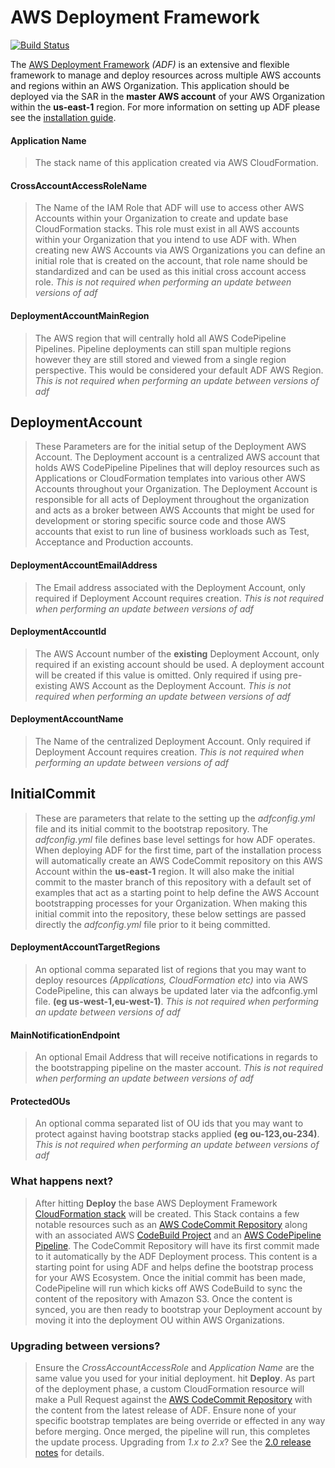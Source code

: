 # AWS Deployment Framework

[![Build Status](https://travis-ci.org/awslabs/aws-deployment-framework.svg?branch=master)](https://travis-ci.org/awslabs/aws-deployment-framework)

The [AWS Deployment Framework](https://github.com/awslabs/aws-deployment-framework) *(ADF)* is an extensive and flexible framework to manage and deploy resources across multiple AWS accounts and regions within an AWS Organization. This application should be deployed via the SAR in the **master AWS account** of your AWS Organization within the **us-east-1** region. For more information on setting up ADF please see the [installation guide](https://github.com/awslabs/aws-deployment-framework/tree/master/docs/installation-guide.md).


#### Application Name
> The stack name of this application created via AWS CloudFormation.

#### CrossAccountAccessRoleName
> The Name of the IAM Role that ADF will use to access other AWS Accounts within your Organization to create and update base CloudFormation stacks. This role must exist in all AWS accounts within your Organization that you intend to use ADF with. When creating new AWS Accounts via AWS Organizations you can define an initial role that is created on the account, that role name should be standardized and can be used as this initial cross account access role. *This is not required when performing an update between versions of adf*

#### DeploymentAccountMainRegion
> The AWS region that will centrally hold all AWS CodePipeline Pipelines. Pipeline deployments can still span multiple regions however they are still stored and viewed from a single region perspective. This would be considered your default ADF AWS Region. *This is not required when performing an update between versions of adf*

## DeploymentAccount
> These Parameters are for the initial setup of the Deployment AWS Account. The Deployment account is a centralized AWS account that holds AWS CodePipeline Pipelines that will deploy resources such as Applications or CloudFormation templates into various other AWS Accounts throughout your Organization. The Deployment Account is responsible for all acts of Deployment throughout the organization and acts as a broker between AWS Accounts that might be used for development or storing specific source code and those AWS accounts that exist to run line of business workloads such as Test, Acceptance and Production accounts.

#### DeploymentAccountEmailAddress
> The Email address associated with the Deployment Account, only required if Deployment Account requires creation. *This is not required when performing an update between versions of adf*

#### DeploymentAccountId
> The AWS Account number of the **existing** Deployment Account, only required if an existing account should be used. A deployment account will be created if this value is omitted. Only required if using pre-existing AWS Account as the Deployment Account. *This is not required when performing an update between versions of adf*

#### DeploymentAccountName
> The Name of the centralized Deployment Account. Only required if Deployment Account requires creation. *This is not required when performing an update between versions of adf*

## InitialCommit
> These are parameters that relate to the setting up the *adfconfig.yml* file and its initial commit to the bootstrap repository. The *adfconfig.yml* file defines base level settings for how ADF operates. When deploying ADF for the first time, part of the installation process will automatically create an AWS CodeCommit repository on this AWS Account within the **us-east-1** region. It will also make the initial commit to the master branch of this repository with a default set of examples that act as a starting point to help define the AWS Account bootstrapping processes for your Organization. When making this initial commit into the repository, these below settings are passed directly the *adfconfig.yml* file prior to it being committed.

#### DeploymentAccountTargetRegions
> An optional comma separated list of regions that you may want to deploy resources *(Applications, CloudFormation etc)* into via AWS CodePipeline, this can always be updated later via the adfconfig.yml file. **(eg us-west-1,eu-west-1)**. *This is not required when performing an update between versions of adf*

#### MainNotificationEndpoint
> An optional Email Address that will receive notifications in regards to the bootstrapping pipeline on the master account. *This is not required when performing an update between versions of adf*

#### ProtectedOUs
> An optional comma separated list of OU ids that you may want to protect against having bootstrap stacks applied **(eg ou-123,ou-234)**. *This is not required when performing an update between versions of adf*

### What happens next?

> After hitting **Deploy** the base AWS Deployment Framework [CloudFormation stack](https://console.aws.amazon.com/cloudformation/home?region=us-east-1#/stacks) will be created. This Stack contains a few notable resources such as an [AWS CodeCommit Repository](https://console.aws.amazon.com/codesuite/codecommit/repositories/aws-deployment-framework-bootstrap/browse?region=us-east-1) along with an associated AWS [CodeBuild Project](https://console.aws.amazon.com/codesuite/codebuild/projects/aws-deployment-framework-base-templates/history?region=us-east-1) and an [AWS CodePipeline Pipeline](https://console.aws.amazon.com/codesuite/codepipeline/pipelines/aws-deployment-framework-bootstrap-pipeline/view?region=us-east-1). The CodeCommit Repository will have its first commit made to it automatically by the ADF Deployment process. This content is a starting point for using ADF and helps define the bootstrap process for your AWS Ecosystem. Once the initial commit has been made, CodePipeline will run which kicks off AWS CodeBuild to sync the content of the repository with Amazon S3. Once the content is synced, you are then ready to bootstrap your Deployment account by moving it into the deployment OU within AWS Organizations.

### Upgrading between versions?

> Ensure the *CrossAccountAccessRole* and *Application Name* are the same value you used for your initial deployment. hit **Deploy**. As part of the deployment phase, a custom CloudFormation resource will make a Pull Request against the [AWS CodeCommit Repository](https://console.aws.amazon.com/codesuite/codecommit/repositories/aws-deployment-framework-bootstrap/browse?region=us-east-1) with the content from the latest release of ADF. Ensure none of your specific bootstrap templates are being override or effected in any way before merging. Once merged, the pipeline will run, this completes the update process. Upgrading from *1.x to 2.x*? See the [2.0 release notes](https://github.com/awslabs/aws-deployment-framework/releases) for details.
